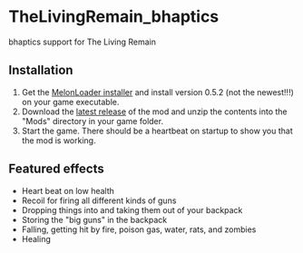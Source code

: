 # TheLivingRemain_bhaptics
bhaptics support for The Living Remain

## Installation
1. Get the [MelonLoader installer](https://melonwiki.xyz/#/?id=automated-installation) and install version 0.5.2 (not the newest!!!) on your game executable.
2. Download the [latest release](https://github.com/floh-bhaptics/TheLivingRemain_bhaptics/releases/latest/download/TheLivingRemain_bhaptics.zip) of the mod and unzip the contents into the "Mods" directory in your game folder.
3. Start the game. There should be a heartbeat on startup to show you that the mod is working.

## Featured effects
- Heart beat on low health
- Recoil for firing all different kinds of guns
- Dropping things into and taking them out of your backpack
- Storing the "big guns" in the backpack
- Falling, getting hit by fire, poison gas, water, rats, and zombies
- Healing
